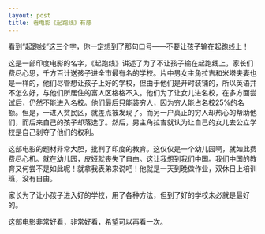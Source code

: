```yaml
---
layout: post
title: 看电影《起跑线》有感
---
```



看到“起跑线”这三个字，你一定想到了那句口号——不要让孩子输在起跑线上！

这是一部印度电影的名字，《起跑线》讲述了为了不让孩子输在起跑线上，家长们费尽心思，千方百计送孩子进全市最有名的学校。片中男女主角拉吉和米塔夫妻也是一样的，他们尽管想让孩子上好的学校，但由于他们是开时装铺的，所以英语并不怎么好，与他们所居住的富人区格格不入。他们为了让女儿进名校，在多方面尝试后，仍然不能进入名校。他们最后只能装穷人，因为穷人能占名校25%的名额。但是，一进入贫民区，就差点被发现了。而另一户真正的穷人却热心的帮助他们，而后来自己的孩子却落选了。然后，男主角拉吉就认为让自己的女儿去公立学校是自己剥夺了他们的权利。

这部电影的题材非常大胆，批判了印度的教育。这仅仅是一个幼儿园啊，就如此费费尽心机。就在幼儿园，皮娅就丧失了自由。这让我想到我们中国。我们中国的教育又何尝不是如此呢！就拿我表弟来说吧！他就是一天到晚做作业，双休日上培训班，没有自由。

家长为了让小孩子进入好的学校，用了各种方法，但到了好的学校未必就是最好的。

这部电影非常好看，非常好看，希望可以再看一次。
